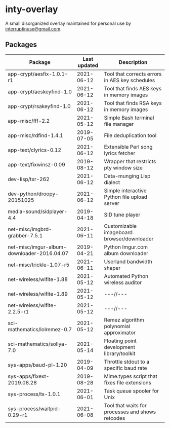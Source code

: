 inty-overlay
============
A small disorganized overlay maintained for personal use by
<interruptinuse@gmail.com>.

Packages
--------
| Package                       | Last updated | Description                                    |
| ----------------------------- | ------------ |----------------------------------------------- |
| app-crypt/aesfix-1.0.1-r1     | 2021-06-12   | Tool that corrects errors in AES key schedules |
| app-crypt/aeskeyfind-1.0      | 2021-06-12   | Tool that finds AES keys in memory images      |
| app-crypt/rsakeyfind-1.0      | 2021-06-12   | Tool that finds RSA keys in memory images      |
| app-misc/fff-2.2              | 2021-05-12   | Simple Bash terminal file manager              |
| app-misc/rdfind-1.4.1         | 2019-07-05   | File deduplication tool                        |
| app-text/clyrics-0.12         | 2021-06-12   | Extensible Perl song lyrics fetcher            |
| app-text/fixwinsz-0.09        | 2019-08-12   | Wrapper that restricts pty window size         |
| dev-lisp/txr-262              | 2021-06-12   | Data-munging Lisp dialect                      |
| dev-python/droopy-20151025    | 2021-06-12   | Simple interactive Python file upload server   |
| media-sound/sidplayer-4.4     | 2019-04-18   | SID tune player                                |
| net-misc/imgbrd-grabber-7.5.1 | 2021-06-11   | Customizable imageboard browser/downloader     |
| net-misc/imgur-album-downloader-2016.04.07 | 2019-04-21   | Python Imgur.com album downloader              |
| net-misc/trickle-1.07-r5      | 2021-06-11   | Userland bandwidth shaper                      |
| net-wireless/wifite-1.88      | 2021-05-12   | Automated Python wireless auditor              |
| net-wireless/wifite-1.89      | 2021-05-12   | ---//---                                       |
| net-wireless/wifite-2.2.5-r1  | 2021-05-12   | ---//---                                       |
| sci-mathematics/lolremez-0.7  | 2021-05-12   | Remez algorithm polynomial approximator        |
| sci-mathematics/sollya-7.0    | 2021-05-14   | Floating point development library/toolkit     |
| sys-apps/baud-pl-1.20         | 2019-04-09   | Throttle stdout to a specific baud rate        |
| sys-apps/fixext-2019.08.28    | 2019-08-28   | Mime.types script that fixes file extensions   |
| sys-process/ts-1.0.1          | 2021-06-01   | Task queue spooler for Unix                    |
| sys-process/waitpid-0.29-r1   | 2021-06-08   | Tool that waits for processes and shows retcodes |


